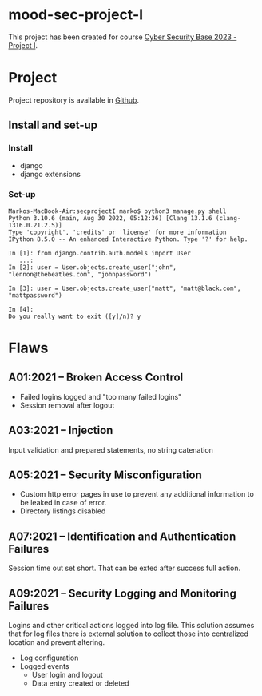 # mood-sec-project-I

This project has been created for course [Cyber Security Base 2023 - Project I](https://cybersecuritybase.mooc.fi/module-3.1). 

# Project

Project repository is available in [Github](https://github.com/marko-cs/mood-sec-project-I). 

## Install and set-up

### Install

- django
- django extensions

### Set-up
``````
Markos-MacBook-Air:secprojectI marko$ python3 manage.py shell
Python 3.10.6 (main, Aug 30 2022, 05:12:36) [Clang 13.1.6 (clang-1316.0.21.2.5)]
Type 'copyright', 'credits' or 'license' for more information
IPython 8.5.0 -- An enhanced Interactive Python. Type '?' for help.

In [1]: from django.contrib.auth.models import User
   ...: 
In [2]: user = User.objects.create_user("john", "lennon@thebeatles.com", "johnpassword")

In [3]: user = User.objects.create_user("matt", "matt@black.com", "mattpassword")

In [4]:                                                                                                                            
Do you really want to exit ([y]/n)? y
``````
# Flaws
## A01:2021 – Broken Access Control

- Failed logins logged and "too many failed logins"
- Session removal after logout

## A03:2021 – Injection

Input validation and prepared statements, no string catenation 

## A05:2021 – Security Misconfiguration

- Custom http error pages in use to prevent any additional information to be leaked in case of error. 
- Directory listings disabled

## A07:2021 – Identification and Authentication Failures

Session time out set short. That can be exted after success full action.

## A09:2021 – Security Logging and Monitoring Failures

Logins and other critical actions logged into log file. This solution assumes that for log files there is external solution to collect those into centralized location and prevent altering. 

- Log configuration
- Logged events
    - User login and logout
    - Data entry created or deleted 